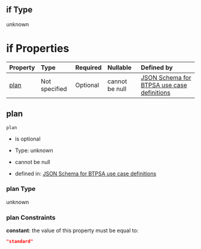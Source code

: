 ## if Type

unknown

# if Properties

| Property      | Type          | Required | Nullable       | Defined by                                                                                                                                                                                                                                    |
| :------------ | :------------ | :------- | :------------- | :-------------------------------------------------------------------------------------------------------------------------------------------------------------------------------------------------------------------------------------------- |
| [plan](#plan) | Not specified | Optional | cannot be null | [JSON Schema for BTPSA use case definitions](btpsa-usecase-properties-services-items-allof-1-then-allof-104-then-allof-0-if-properties-plan.md "undefined#/properties/services/items/allOf/1/then/allOf/104/then/allOf/0/if/properties/plan") |

## plan



`plan`

*   is optional

*   Type: unknown

*   cannot be null

*   defined in: [JSON Schema for BTPSA use case definitions](btpsa-usecase-properties-services-items-allof-1-then-allof-104-then-allof-0-if-properties-plan.md "undefined#/properties/services/items/allOf/1/then/allOf/104/then/allOf/0/if/properties/plan")

### plan Type

unknown

### plan Constraints

**constant**: the value of this property must be equal to:

```json
"standard"
```
